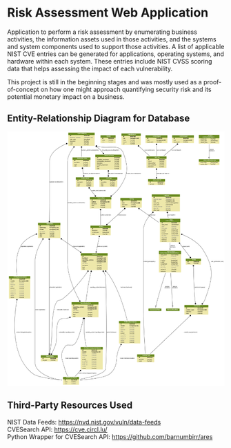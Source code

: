 # Risk Assessment Web Application

Application to perform a risk assessment by enumerating business activities, the information assets used in those activities, and the systems and system components used to support those activities. A list of applicable NIST CVE entries can be generated for applications, operating systems, and hardware within each system. These entries include NIST CVSS scoring data that helps assessing the impact of each vulnerability.

This project is still in the beginning stages and was mostly used as a proof-of-concept on how one might approach quantifying security risk and its potential monetary impact on a business. 

## Entity-Relationship Diagram for Database

![](templates/output.png)

## Third-Party Resources Used

NIST Data Feeds: https://nvd.nist.gov/vuln/data-feeds  
CVESearch API: https://cve.circl.lu/  
Python Wrapper for CVESearch API: https://github.com/barnumbirr/ares  
